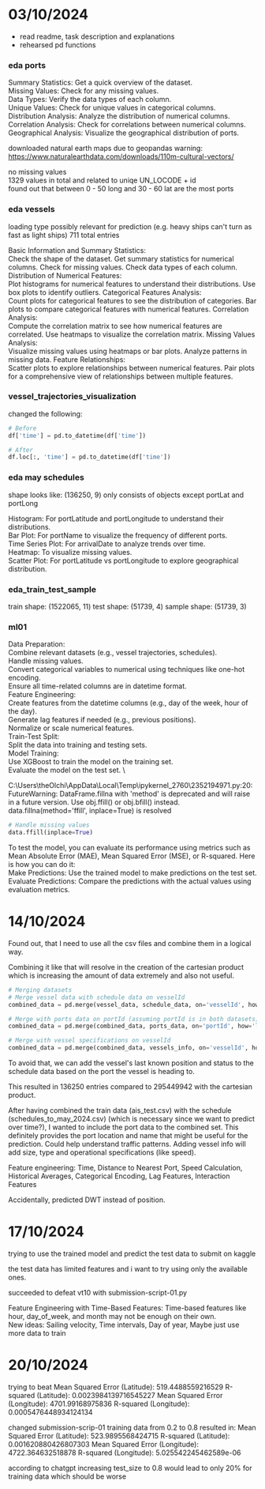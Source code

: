 # 03/10/2024
- read readme, task description and explanations
- rehearsed pd functions

### eda ports

Summary Statistics: Get a quick overview of the dataset. \
Missing Values: Check for any missing values. \
Data Types: Verify the data types of each column. \
Unique Values: Check for unique values in categorical columns. \
Distribution Analysis: Analyze the distribution of numerical columns. \
Correlation Analysis: Check for correlations between numerical columns. \
Geographical Analysis: Visualize the geographical distribution of ports.

downloaded natural earth maps due to geopandas warning: \
https://www.naturalearthdata.com/downloads/110m-cultural-vectors/

no missing values \
1329 values in total and related to uniqe UN_LOCODE + id \
found out that between 0 - 50 long and 30 - 60 lat are the most ports

### eda vessels

loading type possibly relevant for prediction (e.g. heavy ships can't turn as fast as light ships)
711 total entries

Basic Information and Summary Statistics:  
Check the shape of the dataset.
Get summary statistics for numerical columns.
Check for missing values.
Check data types of each column.
Distribution of Numerical Features:  
Plot histograms for numerical features to understand their distributions.
Use box plots to identify outliers.
Categorical Features Analysis:  
Count plots for categorical features to see the distribution of categories.
Bar plots to compare categorical features with numerical features.
Correlation Analysis:  
Compute the correlation matrix to see how numerical features are correlated.
Use heatmaps to visualize the correlation matrix.
Missing Values Analysis:  
Visualize missing values using heatmaps or bar plots.
Analyze patterns in missing data.
Feature Relationships:  
Scatter plots to explore relationships between numerical features.
Pair plots for a comprehensive view of relationships between multiple features.

### vessel_trajectories_visualization

changed the following:
```python
# Before
df['time'] = pd.to_datetime(df['time'])

# After
df.loc[:, 'time'] = pd.to_datetime(df['time'])
```

### eda may schedules

shape looks like: (136250, 9)
only consists of objects except portLat and portLong

Histogram: For portLatitude and portLongitude to understand their distributions. \
Bar Plot: For portName to visualize the frequency of different ports. \
Time Series Plot: For arrivalDate to analyze trends over time. \
Heatmap: To visualize missing values. \
Scatter Plot: For portLatitude vs portLongitude to explore geographical distribution.

### eda_train_test_sample

train shape: (1522065, 11)
test shape: (51739, 4)
sample shape: (51739, 3)

### ml01

Data Preparation:  \
Combine relevant datasets (e.g., vessel trajectories, schedules). \
Handle missing values. \
Convert categorical variables to numerical using techniques like one-hot encoding. \
Ensure all time-related columns are in datetime format. \
Feature Engineering:   \
Create features from the datetime columns (e.g., day of the week, hour of the day). \
Generate lag features if needed (e.g., previous positions). \
Normalize or scale numerical features. \
Train-Test Split:   \
Split the data into training and testing sets. \
Model Training:   \
Use XGBoost to train the model on the training set. \
Evaluate the model on the test set. \

C:\Users\theOlchi\AppData\Local\Temp\ipykernel_2760\2352194971.py:20: FutureWarning: DataFrame.fillna with 'method' is deprecated and will raise in a future version. Use obj.ffill() or obj.bfill() instead.
  data.fillna(method='ffill', inplace=True)
is resolved
```python
# Handle missing values
data.ffill(inplace=True)
```

To test the model, you can evaluate its performance using metrics such as Mean Absolute Error (MAE), Mean Squared Error (MSE), or R-squared. Here is how you can do it:  \
Make Predictions: Use the trained model to make predictions on the test set. \
Evaluate Predictions: Compare the predictions with the actual values using evaluation metrics.

# 14/10/2024

Found out, that I need to use all the csv files and combine them in a logical way. 

Combining it like that will resolve in the creation of the cartesian product
which is increasing the amount of data extremely and also not useful.

```python
# Merging datasets
# Merge vessel data with schedule data on vesselId
combined_data = pd.merge(vessel_data, schedule_data, on='vesselId', how='left')

# Merge with ports data on portId (assuming portId is in both datasets)
combined_data = pd.merge(combined_data, ports_data, on='portId', how='left')

# Merge with vessel specifications on vesselId
combined_data = pd.merge(combined_data, vessels_info, on='vesselId', how='left')
```

To avoid that, we can add the vessel's last known position and status
to the schedule data based on the port the vessel is heading to.

This resulted in 136250 entries compared to 295449942 with the cartesian product.

After having combined the train data (ais_test.csv) with the schedule (schedules_to_may_2024.csv)
(which is necessary since we want to predict over time?), I wanted to include
the port data to the combined set. This definitely provides the port location
and name that might be useful for the prediction. Could help understand
traffic patterns. Adding vessel info will add size, type and operational
specifications (like speed).

Feature engineering:
Time, Distance to Nearest Port, Speed Calculation, Historical Averages, 
Categorical Encoding, Lag Features, Interaction Features

Accidentally, predicted DWT instead of position.

# 17/10/2024

trying to use the trained model and predict the test data to submit on kaggle

the test data has limited features and i want to try using only the available ones.

succeeded to defeat vt10 with submission-script-01.py

Feature Engineering with Time-Based Features: Time-based features like hour,
day_of_week, and month may not be enough on their own. \
New ideas: Sailing velocity, Time intervals, Day of year, Maybe just use more data to train

# 20/10/2024

trying to beat
Mean Squared Error (Latitude): 519.4488559216529
R-squared (Latitude): 0.0023984139716545227
Mean Squared Error (Longitude): 4701.99168975836
R-squared (Longitude): 0.0005476448934124134

changed submission-scrip-01 training data from 0.2 to 0.8
resulted in:
Mean Squared Error (Latitude): 523.9895568424715
R-squared (Latitude): 0.001620880426807303
Mean Squared Error (Longitude): 4722.364632518878
R-squared (Longitude): 5.025542245462589e-06

according to chatgpt increasing test_size to 0.8 would lead to only 20% for training data which should be worse

